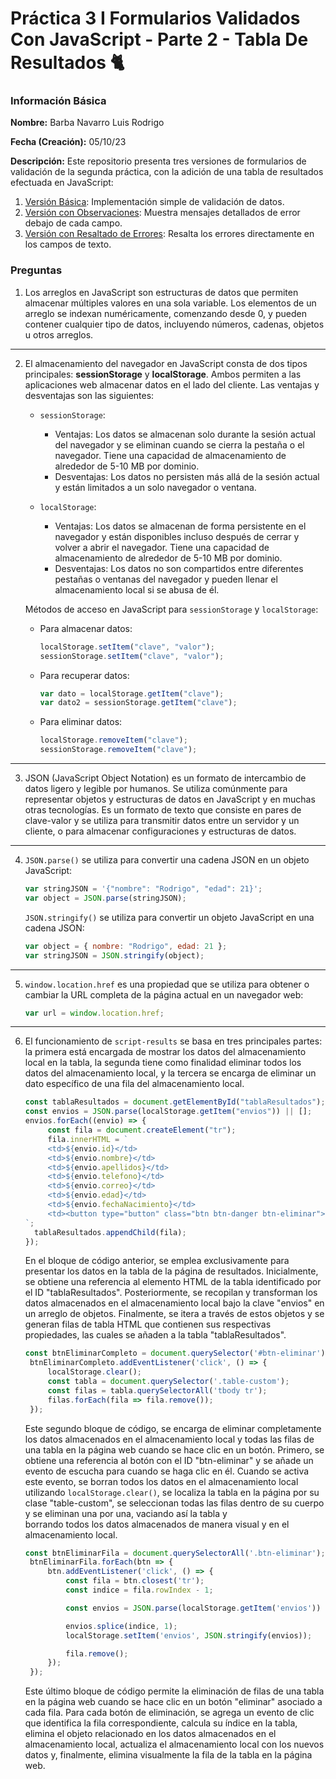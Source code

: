# Práctica 3 I Formularios Validados Con JavaScript - Parte 2 - Tabla De Resultados 🐈

### Información Básica

**Nombre:** Barba Navarro Luis Rodrigo

**Fecha (Creación):** 05/10/23

**Descripción:** Este repositorio presenta tres versiones de formularios de validación de la segunda práctica, con la adición de una tabla de resultados efectuada en JavaScript:

1. [Versión Básica](https://luisrodrigobarbanavarro.github.io/form-table-results/form-table-results/index-1.html): Implementación simple de validación de datos.
2. [Versión con Observaciones](https://luisrodrigobarbanavarro.github.io/form-table-results/form-table-results/index-2.html): Muestra mensajes detallados de error debajo de cada campo.
3. [Versión con Resaltado de Errores](https://luisrodrigobarbanavarro.github.io/form-table-results/form-table-results/index-3.html): Resalta los errores directamente en los campos de texto.

### Preguntas
1. Los arreglos en JavaScript son estructuras de datos que permiten almacenar múltiples valores en una sola variable. Los elementos de un arreglo se indexan numéricamente, comenzando desde 0, y pueden contener cualquier tipo de datos, incluyendo números, cadenas, objetos u otros arreglos.
---
2. El almacenamiento del navegador en JavaScript consta de dos tipos principales: **sessionStorage** y **localStorage**. Ambos permiten a las aplicaciones web almacenar datos en el lado del cliente. Las ventajas y desventajas son las siguientes:

   - `sessionStorage`:
     - Ventajas: Los datos se almacenan solo durante la sesión actual del navegador y se eliminan cuando se cierra la pestaña o el navegador. Tiene una capacidad de almacenamiento de alrededor de 5-10 MB por dominio.
     - Desventajas: Los datos no persisten más allá de la sesión actual y están limitados a un solo navegador o ventana.

   - `localStorage`:
     - Ventajas: Los datos se almacenan de forma persistente en el navegador y están disponibles incluso después de cerrar y volver a abrir el navegador. Tiene una capacidad de almacenamiento de alrededor de 5-10 MB por dominio.
     - Desventajas: Los datos no son compartidos entre diferentes pestañas o ventanas del navegador y pueden llenar el almacenamiento local si se abusa de él.

   Métodos de acceso en JavaScript para `sessionStorage` y `localStorage`:

   - Para almacenar datos:
     ```javascript
     localStorage.setItem("clave", "valor");
     sessionStorage.setItem("clave", "valor");
     ```

   - Para recuperar datos:
     ```javascript
     var dato = localStorage.getItem("clave");
     var dato2 = sessionStorage.getItem("clave");
     ```

   - Para eliminar datos:
     ```javascript
     localStorage.removeItem("clave");
     sessionStorage.removeItem("clave");
     ```
---
3. JSON (JavaScript Object Notation) es un formato de intercambio de datos ligero y legible por humanos. Se utiliza comúnmente para representar objetos y estructuras de datos en JavaScript y en muchas otras tecnologías. Es un formato de texto que consiste en pares de clave-valor y se utiliza para transmitir datos entre un servidor y un cliente, o para almacenar configuraciones y estructuras de datos.
---
4. `JSON.parse()` se utiliza para convertir una cadena JSON en un objeto JavaScript:
   ```javascript
   var stringJSON = '{"nombre": "Rodrigo", "edad": 21}';
   var object = JSON.parse(stringJSON);
   ```

   `JSON.stringify()` se utiliza para convertir un objeto JavaScript en una cadena JSON:
   ```javascript
   var object = { nombre: "Rodrigo", edad: 21 };
   var stringJSON = JSON.stringify(object);
   ```
---
5. `window.location.href` es una propiedad que se utiliza para obtener o cambiar la URL completa de la página actual en un navegador web:

   ```javascript
   var url = window.location.href;
   ```
---
6. El funcionamiento de `script-results` se basa en tres principales partes: la primera está encargada de mostrar los datos del almacenamiento local en la tabla, la segunda tiene como finalidad eliminar todos los datos del almacenamiento local, y la tercera se encarga de eliminar un dato específico de una fila del almacenamiento local.


   ```javascript
   const tablaResultados = document.getElementById("tablaResultados");
   const envios = JSON.parse(localStorage.getItem("envios")) || [];
   envios.forEach((envio) => {
        const fila = document.createElement("tr");
        fila.innerHTML = `
        <td>${envio.id}</td>
        <td>${envio.nombre}</td>
        <td>${envio.apellidos}</td>
        <td>${envio.telefono}</td>
        <td>${envio.correo}</td>
        <td>${envio.edad}</td>
        <td>${envio.fechaNacimiento}</td>
        <td><button type="button" class="btn btn-danger btn-eliminar">Eliminar</button></td>
   `;
     tablaResultados.appendChild(fila);
   });
   ```


   En el bloque de código anterior, se emplea exclusivamente para presentar los datos en la tabla de la página de resultados. Inicialmente, se obtiene una referencia al elemento HTML de la tabla identificado 
   por el ID "tablaResultados". Posteriormente, se recopilan y transforman los datos almacenados en el almacenamiento local bajo la clave "envios" en un arreglo de objetos. Finalmente, se itera a través de 
   estos objetos y se generan filas de tabla HTML que contienen sus respectivas propiedades, las cuales se añaden a la tabla "tablaResultados".


   ```javascript
   const btnEliminarCompleto = document.querySelector('#btn-eliminar');
    btnEliminarCompleto.addEventListener('click', () => {
        localStorage.clear();
        const tabla = document.querySelector('.table-custom');
        const filas = tabla.querySelectorAll('tbody tr');
        filas.forEach(fila => fila.remove());
    });
   ```


   Este segundo bloque de código, se encarga de eliminar completamente los datos almacenados en el almacenamiento local y todas las filas de una tabla en la página web cuando se hace clic en un botón. Primero, 
   se obtiene una referencia al botón con el ID "btn-eliminar" y se añade un evento de escucha para cuando se haga clic en él. Cuando se activa este evento, se borran todos los datos en el almacenamiento local 
   utilizando `localStorage.clear()`, se localiza la tabla en la página por su clase "table-custom", se seleccionan todas las filas dentro de su cuerpo y se eliminan una por una, vaciando así la tabla y  
   borrando todos los datos almacenados de manera visual y en el almacenamiento local.


   ```javascript
   const btnEliminarFila = document.querySelectorAll('.btn-eliminar');
    btnEliminarFila.forEach(btn => {
        btn.addEventListener('click', () => {
            const fila = btn.closest('tr');
            const indice = fila.rowIndex - 1;

            const envios = JSON.parse(localStorage.getItem('envios')) || [];

            envios.splice(indice, 1);
            localStorage.setItem('envios', JSON.stringify(envios));

            fila.remove();
        });
    });
   ```


   Este último bloque de código permite la eliminación de filas de una tabla en la página web cuando se hace clic en un botón "eliminar" asociado a cada fila. Para cada botón de eliminación, se agrega un 
   evento de clic que identifica la fila correspondiente, calcula su índice en la tabla, elimina el objeto relacionado en los datos almacenados en el almacenamiento local, actualiza el almacenamiento local con 
   los nuevos datos y, finalmente, elimina visualmente la fila de la tabla en la página web.

   
   

